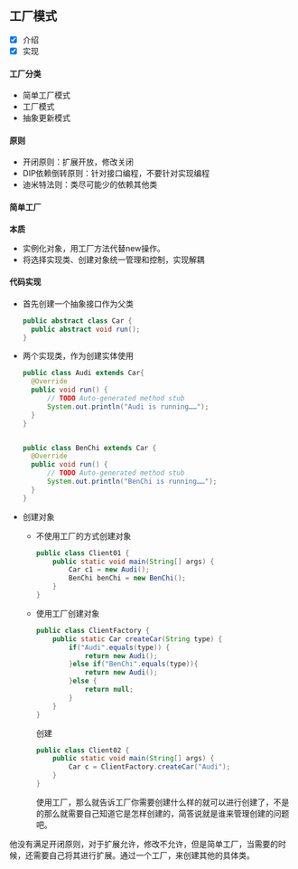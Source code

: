 ## 工厂模式

- [x] 介绍
- [x] 实现

#### 工厂分类

- 简单工厂模式
- 工厂模式
- 抽象更新模式



#### 原则

- 开闭原则：扩展开放，修改关闭
- DIP依赖倒转原则：针对接口编程，不要针对实现编程
- 迪米特法则：类尽可能少的依赖其他类



#### 简单工厂

**本质**

- 实例化对象，用工厂方法代替new操作。
- 将选择实现类、创建对象统一管理和控制，实现解耦



#### 代码实现

- 首先创建一个抽象接口作为父类

  ```java
  public abstract class Car {
  	public abstract void run();
  }
  ```

  

- 两个实现类，作为创建实体使用 

  ```java
  public class Audi extends Car{
  	@Override
  	public void run() {
  		// TODO Auto-generated method stub
  		System.out.println("Audi is running……");
  	}
  }
  
  
  public class BenChi extends Car {
  	@Override
  	public void run() {
  		// TODO Auto-generated method stub
  		System.out.println("BenChi is running……");
  	}
  }
  ```

  

- 创建对象

  - 不使用工厂的方式创建对象

    ```java
    public class Client01 {
    	public static void main(String[] args) {
    		Car c1 = new Audi();
    		BenChi benChi = new BenChi();
    	}
    }
    ```

    

  - 使用工厂创建对象

    ```java
    public class ClientFactory {
    	public static Car createCar(String type) {
    		if("Audi".equals(type)) {
    			return new Audi();
    		}else if("BenChi".equals(type)){
    			return new Audi();	
    		}else {
    			return null;
    		}
    	}
    }
    
    ```

    创建

    ```JAVA
    public class Client02 {
    	public static void main(String[] args) {
    		Car c = ClientFactory.createCar("Audi");
    	}
    }
    ```

    ​	使用工厂，那么就告诉工厂你需要创建什么样的就可以进行创建了，不是的那么就需要自己知道它是怎样创建的，简答说就是谁来管理创建的问题吧。





他没有满足开闭原则，对于扩展允许，修改不允许，但是简单工厂，当需要的时候，还需要自己将其进行扩展。通过一个工厂，来创建其他的具体类。